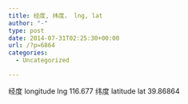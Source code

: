 ```yaml
---
title: 经度, 纬度， lng, lat
author: "-"
type: post
date: 2014-07-31T02:25:30+00:00
url: /?p=6864
categories:
  - Uncategorized

---
```


经度 longitude   lng    116.677
纬度 latitude    lat    39.86864
